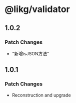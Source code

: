 # @likg/validator

## 1.0.2

### Patch Changes

- "新增isJSON方法"

## 1.0.1

### Patch Changes

- Reconstruction and upgrade
